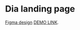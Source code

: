 # Dia landing page
[Figma design](https://www.figma.com/file/7qwsWggv9BAxMi2VPhBuPr/Air-(formerly-Dia)?node-id=9138%3A35) 
[DEMO LINK](https://JulyaPetrovskaya.github.io/layout_dia/).


